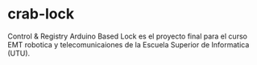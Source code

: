 # crab-lock
 Control & Registry Arduino Based Lock es el proyecto final para el curso EMT robotica y telecomunicaiones de la Escuela Superior de Informatica (UTU).
